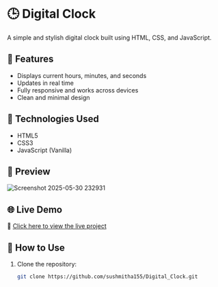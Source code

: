 # 🕒 Digital Clock

A simple and stylish digital clock built using HTML, CSS, and JavaScript.

## 📌 Features

- Displays current hours, minutes, and seconds
- Updates in real time
- Fully responsive and works across devices
- Clean and minimal design

## 🔧 Technologies Used

- HTML5
- CSS3
- JavaScript (Vanilla)

## 📸 Preview

![Screenshot 2025-05-30 232931](https://github.com/user-attachments/assets/b35d46a1-c8b2-48f4-bf88-f68ff6a2ab92)


## 🌐 Live Demo

🔗 [Click here to view the live project](https://sushmitha155.github.io/Digital_Clock/)

## 🚀 How to Use

1. Clone the repository:
   ```bash
   git clone https://github.com/sushmitha155/Digital_Clock.git
